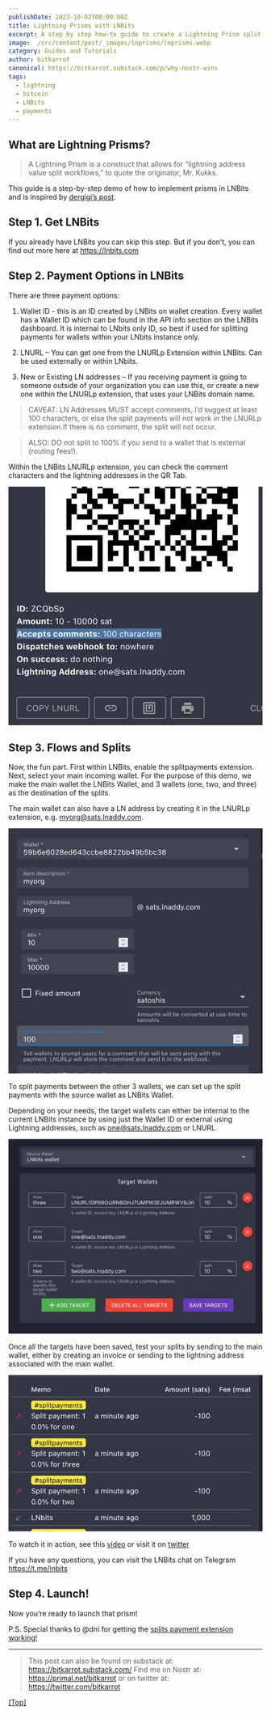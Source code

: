 ```yaml
---
publishDate: 2023-10-02T00:00:00Z
title: Lightning Prisms with LNBits
excerpt: A step by step how-to guide to create a Lightning Prism split payments with LNBits
image:  /src/content/post/_images/lnprisms/lnprisms.webp
category: Guides and Tutorials
author: bitkarrot
canonical: https://bitkarrot.substack.com/p/why-nostr-wins
tags:
  - lightning
  - bitcoin
  - LNBits
  - payments
---
```


## What are Lightning Prisms?

> A Lightning Prism is a construct that allows for “lightning address value split workflows,” to quote the originator, Mr. Kukks.

This guide is a step-by-step demo of how to implement prisms in LNBits and is inspired by [dergigi’s post](https://dergigi.com/2023/03/12/lightning-prisms/).

## Step 1. Get LNBits

If you already have LNBits you can skip this step. But if you don’t, you can find out more here at https://lnbits.com

## Step 2. Payment Options in LNBits

There are three payment options:

1. Wallet ID - this is an ID created by LNBits on wallet creation. Every wallet has a Wallet ID which can be found in the API info section on the LNBits dashboard. It is internal to LNbits only ID, so best if used for splitting payments for wallets within your LNbits instance only.

2. LNURL – You can get one from the LNURLp Extension within LNBits. Can be used externally or within LNbits.

3. New or Existing LN addresses – If you receiving payment is going to someone outside of your organization you can use this, or create a new one within the LNURLp extension, that uses your LNBits domain name.

> CAVEAT: LN Addresses MUST accept comments, I’d suggest at least 100 characters, or else the split payments will not work in the LNURLp extension.If there is no comment, the split will not occur.

> ALSO: DO not split to 100% if you send to a wallet that is external (routing fees!).

Within the LNBits LNURLp extension, you can check the comment characters and the lightning addresses in the QR Tab.

![LNBits QR Code Image](/src/content/post/_images/lnprisms/lnprisms-lnbits1.webp)

## Step 3. Flows and Splits

Now, the fun part. First within LNBits, enable the splitpayments extension. Next, select your main incoming wallet. For the purpose of this demo, we make the main wallet the LNBits Wallet, and 3 wallets (one, two, and three) as the destination of the splits.

The main wallet can also have a LN address by creating it in the LNURLp extension, e.g. myorg@sats.lnaddy.com.

![LNBits Setup Image](/src/content/post/_images/lnprisms/lnprisms-lnbits2.webp)

To split payments between the other 3 wallets, we can set up the split payments with the source wallet as LNBits Wallet.

Depending on your needs, the target wallets can either be internal to the current LNBits instance by using just the Wallet ID or external using Lightning addresses, such as one@sats.lnaddy.com or LNURL.

![LNBits Split Image](/src/content/post/_images/lnprisms/lnprisms-lnbits3.webp)

Once all the targets have been saved, test your splits by sending to the main wallet, either by creating an invoice or sending to the lightning address associated with the main wallet.

![LNBits Payments Image](/src/content/post/_images/lnprisms/lnprisms-lnbits4.webp)

To watch it in action, see this [video](https://www.veed.io/view/94f29512-80b1-4644-9b75-4fd0a87da355?panel=share) or visit it on [twitter](https://twitter.com/bitkarrot/status/1639035993801261056?s=20)

If you have any questions, you can visit the LNBits chat on Telegram https://t.me/lnbits

## Step 4. Launch!

Now you’re ready to launch that prism!

P.S. Special thanks to @dni for getting the [splits payment extension working!](https://twitter.com/dnilabs/status/1639361220670021649)

<hr>

> This post can also be found on substack at: https://bitkarrot.substack.com/
> Find me on Nostr at: https://primal.net/bitkarrot or on twitter at: https://twitter.com/bitkarrot

[[Top]](#top)
